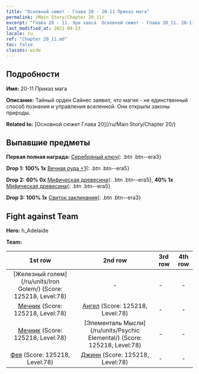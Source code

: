 ```yaml
---
title: "Основной сюжет - Глава 20 - 20-11 Приказ мага"
permalink: /Main Story/Chapter 20_11/
excerpt: "Глава 20 - 11. Эра хаоса  Основной сюжет - Глава 20_11. 20-11 Приказ мага"
last_modified_at: 2021-04-23
locale: ru
ref: "Chapter 20_11.md"
toc: false
classes: wide
---
```


## Подробности

 **Имя:** 20-11 Приказ мага

 **Описание:** Тайный орден Сайнес заявил, что магия - не единственный способ познания и управления вселенной. Они открыли законы природы.

 **Related to:** [Основной сюжет Глава 20](/ru/Main Story/Chapter 20/)

## Выпавшие предметы

 **Первая полная награда:** [Серебряный ключ](/ItemsRU/con_693/){: .btn .btn--era3}

 **Drop 1:** **100% 1x** [Вечная руда +1](/ItemsRU/mat_68/){: .btn .btn--era5}

 **Drop 2:** **60% 0x** [Мифическая древесина](/ItemsRU/mat_62/){: .btn .btn--era5}, **40% 1x** [Мифическая древесина](/ItemsRU/mat_62/){: .btn .btn--era5}

 **Drop 3:** **100% 1x** [Свиток заклинания](/ItemsRU/con_694/){: .btn .btn--era3}


## Fight against Team
 **Hero:** h_Adelaide

 **Team:**


  | 1st row | 2nd row | 3rd row | 4th row |
  |:----:|:----:|:----|:----:|
  | [Железный голем](/ru/units/Iron Golem/) (Score: 125218, Level:78)  | - | - | - |
  | [Мечник](/ru/units/Swordsman/) (Score: 125218, Level:78)  | [Ангел](/ru/units/Angel/) (Score: 125218, Level:78)  | - | - |
  | [Мечник](/ru/units/Swordsman/) (Score: 125218, Level:78)  | [Элементаль Мысли](/ru/units/Psychic Elemental/) (Score: 125218, Level:78)  | - | - |
  | [Фея](/ru/units/Sprite/) (Score: 125218, Level:78)  | [Джинн](/ru/units/Genie/) (Score: 125218, Level:78)  | - | - |


